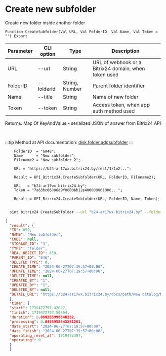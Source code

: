 ﻿---
sidebar_position: 2
---

# Create new subfolder
 Create new folder inside another folder



`Function CreateSubfolder(Val URL, Val FolderID, Val Name, Val Token = "") Export`

  | Parameter | CLI option | Type | Description |
  |-|-|-|-|
  | URL | --url | String | URL of webhook or a Bitrix24 domain, when token used |
  | FolderID | --folderid | String, Number | Parent folder identifier |
  | Name | --title | String | Name of new folder |
  | Token | --token | String | Access token, when app auth method used |

  
  Returns:  Map Of KeyAndValue - serialized JSON of answer from Bitrix24 API

<br/>

:::tip
Method at API documentation: [disk.folder.addsubfolder](https://dev.1c-bitrix.ru/rest_help/disk/folder/disk_folder_addsubfolder.php)
:::
<br/>


```bsl title="Code example"
    FolderID  = "6048";
    Name      = "New subfolder";
    Filename2 = "New subfolder 2";

    URL = "https://b24-ar17wx.bitrix24.by/rest/1/1o2...";

    Result = OPI_Bitrix24.CreateSubfolder(URL, FolderID, Filename2);

    URL   = "b24-ar17wx.bitrix24.by";
    Token = "7a63bc66006e9f06006b12e400000001000...";

    Result = OPI_Bitrix24.CreateSubfolder(URL, FolderID, Name, Token);
```



```sh title="CLI command example"
    
  oint bitrix24 CreateSubfolder --url "b24-ar17wx.bitrix24.by" --folderid "5016" --title %title% --token "fe3fa966006e9f06006b12e400000001000..."

```

```json title="Result"
{
  "result": {
  "ID": 850,
  "NAME": "New subfolder",
  "CODE": null,
  "STORAGE_ID": "3",
  "TYPE": "folder",
  "REAL_OBJECT_ID": 850,
  "PARENT_ID": "846",
  "DELETED_TYPE": 0,
  "CREATE_TIME": "2024-06-27T07:19:57+00:00",
  "UPDATE_TIME": "2024-06-27T07:19:57+00:00",
  "DELETE_TIME": null,
  "CREATED_BY": "1",
  "UPDATED_BY": "1",
  "DELETED_BY": null,
  "DETAIL_URL": "https://b24-ar17wx.bitrix24.by/docs/path/New catalog/New subfolder"
  },
  "time": {
  "start": 1719472797.42827,
  "finish": 1719472797.50854,
  "duration": 0.080265998840332,
  "processing": 0.0455958843231201,
  "date_start": "2024-06-27T07:19:57+00:00",
  "date_finish": "2024-06-27T07:19:57+00:00",
  "operating_reset_at": 1719473397,
  "operating": 0
  }
  }
```
